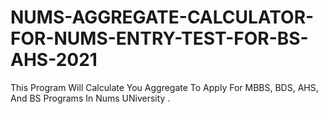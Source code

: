 # NUMS-AGGREGATE-CALCULATOR-FOR-NUMS-ENTRY-TEST-FOR-BS-AHS-2021
This Program Will Calculate You Aggregate To Apply For MBBS, BDS, AHS, And BS Programs In Nums UNiversity .
